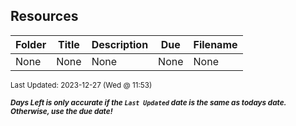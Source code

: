 ## Resources

| Folder | Title | Description | Due | Filename |
|-----|-----|-----|-----|-----|
| None | None | None | None | None |

<sup>Last Updated: 2023-12-27 (Wed @ 11:53)</sup> 

<sup>***Days Left is only accurate if the `Last Updated` date is the same as todays date. Otherwise, use the due date!***</sup> 